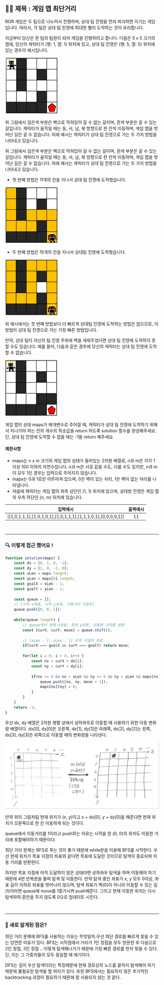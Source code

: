## ✍🏻 제목 : 게임 맵 최단거리
ROR 게임은 두 팀으로 나누어서 진행하며, 상대 팀 진영을 먼저 파괴하면 이기는 게임입니다. 따라서, 각 팀은 상대 팀 진영에 최대한 빨리 도착하는 것이 유리합니다.

지금부터 당신은 한 팀의 팀원이 되어 게임을 진행하려고 합니다. 다음은 5 x 5 크기의 맵에, 당신의 캐릭터가 (행: 1, 열: 1) 위치에 있고, 상대 팀 진영은 (행: 5, 열: 5) 위치에 있는 경우의 예시입니다.

![Alt text](image.png)

위 그림에서 검은색 부분은 벽으로 막혀있어 갈 수 없는 길이며, 흰색 부분은 갈 수 있는 길입니다. 캐릭터가 움직일 때는 동, 서, 남, 북 방향으로 한 칸씩 이동하며, 게임 맵을 벗어난 길은 갈 수 없습니다.
아래 예시는 캐릭터가 상대 팀 진영으로 가는 두 가지 방법을 나타내고 있습니다.

위 그림에서 검은색 부분은 벽으로 막혀있어 갈 수 없는 길이며, 흰색 부분은 갈 수 있는 길입니다. 캐릭터가 움직일 때는 동, 서, 남, 북 방향으로 한 칸씩 이동하며, 게임 맵을 벗어난 길은 갈 수 없습니다.
아래 예시는 캐릭터가 상대 팀 진영으로 가는 두 가지 방법을 나타내고 있습니다.

- 첫 번째 방법은 11개의 칸을 지나서 상대 팀 진영에 도착했습니다.

![Alt text](image-1.png)

- 두 번째 방법은 15개의 칸을 지나서 상대팀 진영에 도착했습니다.

![Alt text](image-2.png)

위 예시에서는 첫 번째 방법보다 더 빠르게 상대팀 진영에 도착하는 방법은 없으므로, 이 방법이 상대 팀 진영으로 가는 가장 빠른 방법입니다.

만약, 상대 팀이 자신의 팀 진영 주위에 벽을 세워두었다면 상대 팀 진영에 도착하지 못할 수도 있습니다. 예를 들어, 다음과 같은 경우에 당신의 캐릭터는 상대 팀 진영에 도착할 수 없습니다.

![Alt text](image-3.png)

게임 맵의 상태 maps가 매개변수로 주어질 때, 캐릭터가 상대 팀 진영에 도착하기 위해서 지나가야 하는 칸의 개수의 최솟값을 return 하도록 solution 함수를 완성해주세요. 단, 상대 팀 진영에 도착할 수 없을 때는 -1을 return 해주세요.

#### 제한사항
- maps는 n x m 크기의 게임 맵의 상태가 들어있는 2차원 배열로, n과 m은 각각 1 이상 100 이하의 자연수입니다. n과 m은 서로 같을 수도, 다를 수도 있지만, n과 m이 모두 1인 경우는 입력으로 주어지지 않습니다.
- maps는 0과 1로만 이루어져 있으며, 0은 벽이 있는 자리, 1은 벽이 없는 자리를 나타냅니다.
- 처음에 캐릭터는 게임 맵의 좌측 상단인 (1, 1) 위치에 있으며, 상대방 진영은 게임 맵의 우측 하단인 (n, m) 위치에 있습니다.

|입력예시|출력예시|
|:------:|:----:|
|[[1,0,1,1,1],[1,0,1,0,1],[1,0,1,1,1],[1,1,1,0,1],[0,0,0,0,1]]|11|


</br>

---

### 🔍 이렇게 접근 했어요 !

```javascript
function solution(maps) {
    const dx = [0, 1, 0, -1];
    const dy = [1, 0, -1, 0];
    const xLen = maps.length;
    const yLen = maps[0].length;
    const goalX = xLen - 1;
    const goalY = yLen - 1;

    const queue = [];
    // [시작 x좌표, 시작 y좌표, 이동거리 카운트]          
    queue.push([0, 0, 1]);
    
    while(queue.length) {
        // queue에서 현재 x좌표, 현재 y좌표, 이동한 거리를 반환
        const [curX, curY, move] = queue.shift();

        // [xLen - 1, yLen - 1] 도착 지점의 좌표
        if(curX === goalX && curY === goalY) return move;

        for(let i = 0; i < 4; i++) {
            const nx = curX + dx[i];
            const ny = curY + dy[i];

            if(nx >= 0 && nx < xLen && ny >= 0 && ny < yLen && maps[nx][ny] === 1) {
                queue.push([nx, ny, move + 1]);
                maps[nx][ny] = 0;
            }
        }
    } 
    return -1;
}
```
우선 dx, dy 배열은 2차원 행렬 상에서 상하좌우로 이동할 때 사용하기 위한 이동 변화량 배열이다. dx[0], dy[0]은 오른쪽, dx[1], dy[1]은 아래쪽, dx[2], dy[2]는 왼쪽, dx[3], dy[3]은 위쪽으로 이동할 때의 변화량을 나타낸다. 

![Alt text](image-4.png)

만약 위의 그림처럼 현재 위치가 (x, y)이고 x + dx[0], y + dy[0]을 해준다면 현재 위치가 오른쪽으로 한 칸 이동하게 되는 것이다.

queue에서 이동거리를 1이라고 push하는 이유는 시작을 한 (0, 0)의 위치도 이동한 거리에 포함해야하기 때문이다.

최단 거리 문제는 BFS로 푸는 것이 좋기 때문에 while문을 이용해 BFS를 시작한다. 우선 현재 위치가 목표 지점의 좌표와 같다면 목표에 도달한 것이므로 탐색이 종료되며 이동 거리를 반환한다.

하지만 목표 지점에 아직 도달하지 않은 상태라면 상하좌우 탐색을 하며 이동해야 하기 때문에 4번 반복문을 돌며 탐색 및 이동한다. 만약 탐색 중인 좌표가 x, y 모두 0이상, 좌표 길이 이하로 좌표를 벗어나지 않으며, 탐색 좌표가 벽(0)이 아니라 이동할 수 있는 길(1)이라면 queue에 move를 1증가시켜 push해준다. 그리고 현재 이동한 위치는 다시 탐색하여 혼란을 주지 않도록 0으로 업데이트 시킨다. 

</br>

---

### 🎉 새로 알게된 점은?
최단 거리 문제에 BFS를 사용하는 이유는 무엇일까.우선 최단 경로를 빠르게 찾을 수 있는 당연한 이유가 있다. BFS는 시작점에서 거리가 1인 정점을 모두 방문한 후 다음으로 2인 정점, 3인 정점 .. 이렇게 탐색해나가기 때문에 가장 빠른 경로를 먼저 찾을 수 있다. 단, 이는 그 가중치들이 모두 동일할 때 얘기이다. 

DFS는 깊이 우선 탐색이라는 특징때문에 현재 경로상의 노드를 끝까지 탐색해야 하기 때문에 불필요한 탐색을 할 여지가 있다. 또한 BFS에서는 필요하지 않은 추가적인 backtracking 과정이 필요하기 때문에 잘 사용되지 않는 것 같다.